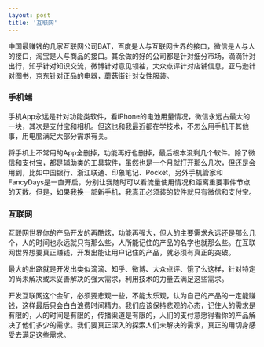 ```yaml
---
layout: post
title: '互联网'
---
```


中国最赚钱的几家互联网公司BAT，百度是人与互联网世界的接口，微信是人与人的接口，淘宝是人与商品的接口。其余做的好的公司都是针对细分市场，滴滴针对出行，知乎针对知识交流，微博针对意见领袖，大众点评针对店铺信息，亚马逊针对图书，京东针对正品的电器，蘑菇街针对女性服装。

### 手机端

手机App永远是针对功能类软件，看iPhone的电池用量情况，微信永远占最大的一块，其次是支付宝和相机。但这也和我最近都在学技术，不怎么用手机干其他事，用电脑满足大部分需求有关。

将手机上不常用的App全删掉，功能再好也删掉，最后根本没剩几个软件。除了微信和支付宝，都是辅助类的工具软件，虽然也是一个月就打开那么几次，但还是会用到，比如中国银行、浙江联通、印象笔记、Pocket，另外手机管家和FancyDays是一直开启，分别让我随时可以看流量使用情况和距离重要事件节点的天数。但是，如果我换一部新手机，我真正必须装的软件就只有微信和支付宝。

### 互联网

互联网世界你的产品开发的再酷炫，功能再强大，但人的主要需求永远还是那么几个，人的时间也永远就只有那么些，人所能记住的产品的名字也就那么些。在互联网世界想要真正赚钱，开发出能让用户记住的产品，就必须有真正的突破。

最大的出路就是开发出类似滴滴、知乎、微博、大众点评、饿了么这样，针对特定的尚未解决或未妥善解决的强大需求，利用技术的力量去满足这些需求。

开发互联网这个金矿，必须要悲观一些，不能太乐观，认为自己的产品的一定能赚钱，这样最后只会白白浪费时间精力。我们应该保持悲观的心态，记住人的需求是有限的，人的时间是有限的，传播渠道是有限的，人们的支付意愿得看你的产品解决了他们多少的需求。我们要真正深入的探索人们未解决的需求，真正的用切身感受去满足这些需求。